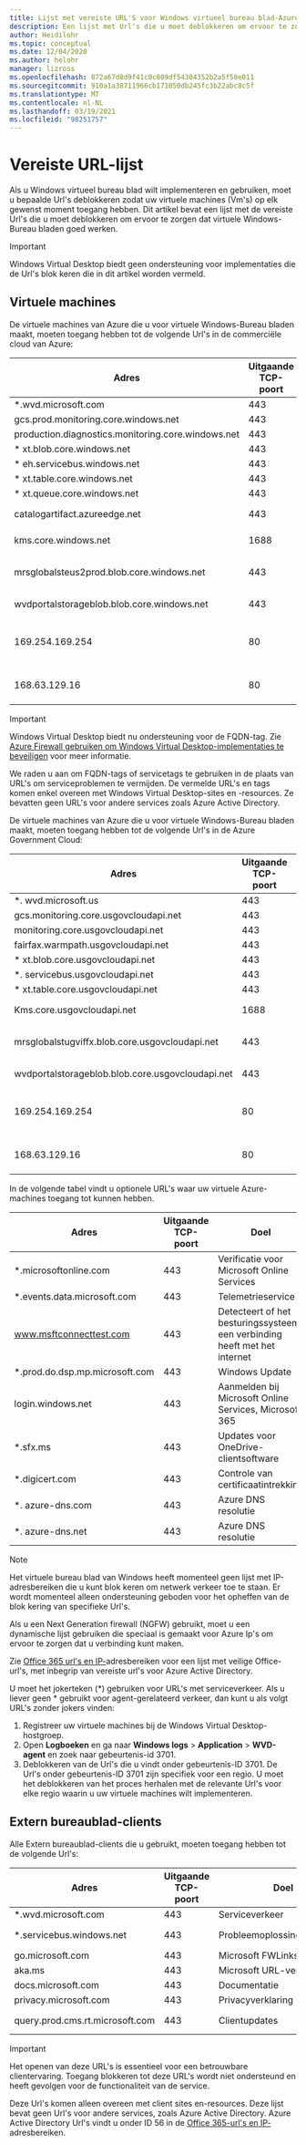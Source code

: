 ```yaml
---
title: Lijst met vereiste URL'S voor Windows virtueel bureau blad-Azure
description: Een lijst met Url's die u moet deblokkeren om ervoor te zorgen dat de implementatie van Windows virtueel bureau blad werkt zoals bedoeld.
author: Heidilohr
ms.topic: conceptual
ms.date: 12/04/2020
ms.author: helohr
manager: lizross
ms.openlocfilehash: 872a67d8d9f41c0c809df54304352b2a5f58e011
ms.sourcegitcommit: 910a1a38711966cb171050db245fc3b22abc8c5f
ms.translationtype: MT
ms.contentlocale: nl-NL
ms.lasthandoff: 03/19/2021
ms.locfileid: "98251757"
---
```

# <a name="required-url-list"></a>Vereiste URL-lijst

Als u Windows virtueel bureau blad wilt implementeren en gebruiken, moet u bepaalde Url's deblokkeren zodat uw virtuele machines (Vm's) op elk gewenst moment toegang hebben. Dit artikel bevat een lijst met de vereiste Url's die u moet deblokkeren om ervoor te zorgen dat virtuele Windows-Bureau bladen goed werken. 

>[!IMPORTANT]
>Windows Virtual Desktop biedt geen ondersteuning voor implementaties die de Url's blok keren die in dit artikel worden vermeld.

## <a name="virtual-machines"></a>Virtuele machines

De virtuele machines van Azure die u voor virtuele Windows-Bureau bladen maakt, moeten toegang hebben tot de volgende Url's in de commerciële cloud van Azure:

|Adres|Uitgaande TCP-poort|Doel|Servicetag|
|---|---|---|---|
|*.wvd.microsoft.com|443|Serviceverkeer|WindowsVirtualDesktop|
|gcs.prod.monitoring.core.windows.net|443|Agent-verkeer|AzureCloud|
|production.diagnostics.monitoring.core.windows.net|443|Agent-verkeer|AzureCloud|
|* xt.blob.core.windows.net|443|Agent-verkeer|AzureCloud|
|* eh.servicebus.windows.net|443|Agent-verkeer|AzureCloud|
|* xt.table.core.windows.net|443|Agent-verkeer|AzureCloud|
|* xt.queue.core.windows.net|443|Agent-verkeer|AzureCloud|
|catalogartifact.azureedge.net|443|Azure Marketplace|AzureCloud|
|kms.core.windows.net|1688|Windows-activering|Internet|
|mrsglobalsteus2prod.blob.core.windows.net|443|Updates van Agent- en SXS-stack|AzureCloud|
|wvdportalstorageblob.blob.core.windows.net|443|Ondersteuning Azure-portal|AzureCloud|
| 169.254.169.254 | 80 | [Azure instance meta data service-eind punt](../virtual-machines/windows/instance-metadata-service.md) | N.v.t. |
| 168.63.129.16 | 80 | [Status controle van sessie-host](../virtual-network/network-security-groups-overview.md#azure-platform-considerations) | N.v.t. |

>[!IMPORTANT]
>Windows Virtual Desktop biedt nu ondersteuning voor de FQDN-tag. Zie [Azure Firewall gebruiken om Windows Virtual Desktop-implementaties te beveiligen](../firewall/protect-windows-virtual-desktop.md) voor meer informatie.
>
>We raden u aan om FQDN-tags of servicetags te gebruiken in de plaats van URL's om serviceproblemen te vermijden. De vermelde URL's en tags komen enkel overeen met Windows Virtual Desktop-sites en -resources. Ze bevatten geen URL's voor andere services zoals Azure Active Directory.

De virtuele machines van Azure die u voor virtuele Windows-Bureau bladen maakt, moeten toegang hebben tot de volgende Url's in de Azure Government Cloud:

|Adres|Uitgaande TCP-poort|Doel|Servicetag|
|---|---|---|---|
|*. wvd.microsoft.us|443|Serviceverkeer|WindowsVirtualDesktop|
|gcs.monitoring.core.usgovcloudapi.net|443|Agent-verkeer|AzureCloud|
|monitoring.core.usgovcloudapi.net|443|Agent-verkeer|AzureCloud|
|fairfax.warmpath.usgovcloudapi.net|443|Agent-verkeer|AzureCloud|
|* xt.blob.core.usgovcloudapi.net|443|Agent-verkeer|AzureCloud|
|*. servicebus.usgovcloudapi.net|443|Agent-verkeer|AzureCloud|
|* xt.table.core.usgovcloudapi.net|443|Agent-verkeer|AzureCloud|
|Kms.core.usgovcloudapi.net|1688|Windows-activering|Internet|
|mrsglobalstugviffx.blob.core.usgovcloudapi.net|443|Updates van Agent- en SXS-stack|AzureCloud|
|wvdportalstorageblob.blob.core.usgovcloudapi.net|443|Ondersteuning Azure-portal|AzureCloud|
| 169.254.169.254 | 80 | [Azure instance meta data service-eind punt](../virtual-machines/windows/instance-metadata-service.md) | N.v.t. |
| 168.63.129.16 | 80 | [Status controle van sessie-host](../virtual-network/network-security-groups-overview.md#azure-platform-considerations) | N.v.t. |

In de volgende tabel vindt u optionele URL's waar uw virtuele Azure-machines toegang tot kunnen hebben.

|Adres|Uitgaande TCP-poort|Doel|Azure-gov|
|---|---|---|---|
|*.microsoftonline.com|443|Verificatie voor Microsoft Online Services|login.microsoftonline.us|
|*.events.data.microsoft.com|443|Telemetrieservice|Geen|
|www.msftconnecttest.com|443|Detecteert of het besturingssysteem een verbinding heeft met het internet|Geen|
|*.prod.do.dsp.mp.microsoft.com|443|Windows Update|Geen|
|login.windows.net|443|Aanmelden bij Microsoft Online Services, Microsoft 365|login.microsoftonline.us|
|*.sfx.ms|443|Updates voor OneDrive-clientsoftware|oneclient.sfx.ms|
|*.digicert.com|443|Controle van certificaatintrekking|Geen|
|*. azure-dns.com|443|Azure DNS resolutie|Geen|
|*. azure-dns.net|443|Azure DNS resolutie|Geen|

>[!NOTE]
>Het virtuele bureau blad van Windows heeft momenteel geen lijst met IP-adresbereiken die u kunt blok keren om netwerk verkeer toe te staan. Er wordt momenteel alleen ondersteuning geboden voor het opheffen van de blok kering van specifieke Url's.
>
>Als u een Next Generation firewall (NGFW) gebruikt, moet u een dynamische lijst gebruiken die speciaal is gemaakt voor Azure Ip's om ervoor te zorgen dat u verbinding kunt maken.
>
>Zie [Office 365 url's en IP-](/office365/enterprise/urls-and-ip-address-ranges)adresbereiken voor een lijst met veilige Office-url's, met inbegrip van vereiste url's voor Azure Active Directory.
>
>U moet het jokerteken (*) gebruiken voor URL's met serviceverkeer. Als u liever geen * gebruikt voor agent-gerelateerd verkeer, dan kunt u als volgt URL's zonder jokers vinden:
>
>1. Registreer uw virtuele machines bij de Windows Virtual Desktop-hostgroep.
>2. Open **Logboeken** en ga naar **Windows logs**  >  **Application**  >  **WVD-agent** en zoek naar gebeurtenis-id 3701.
>3. Deblokkeren van de Url's die u vindt onder gebeurtenis-ID 3701. De Url's onder gebeurtenis-ID 3701 zijn specifiek voor een regio. U moet het deblokkeren van het proces herhalen met de relevante Url's voor elke regio waarin u uw virtuele machines wilt implementeren.

## <a name="remote-desktop-clients"></a>Extern bureaublad-clients

Alle Extern bureaublad-clients die u gebruikt, moeten toegang hebben tot de volgende Url's:

|Adres|Uitgaande TCP-poort|Doel|Client(s)|Azure-gov|
|---|---|---|---|---|
|*.wvd.microsoft.com|443|Serviceverkeer|Alle|*. wvd.microsoft.us|
|*.servicebus.windows.net|443|Probleemoplossingsgegevens|Alle|*. servicebus.usgovcloudapi.net|
|go.microsoft.com|443|Microsoft FWLinks|Alle|Geen|
|aka.ms|443|Microsoft URL-verkorter|Alle|Geen|
|docs.microsoft.com|443|Documentatie|Alle|Geen|
|privacy.microsoft.com|443|Privacyverklaring|Alle|Geen|
|query.prod.cms.rt.microsoft.com|443|Clientupdates|Windows-pc|Geen|

>[!IMPORTANT]
>Het openen van deze URL's is essentieel voor een betrouwbare clientervaring. Toegang blokkeren tot deze URL's wordt niet ondersteund en heeft gevolgen voor de functionaliteit van de service.
>
>Deze Url's komen alleen overeen met client sites en-resources. Deze lijst bevat geen Url's voor andere services, zoals Azure Active Directory. Azure Active Directory Url's vindt u onder ID 56 in de [Office 365-url's en IP-](/office365/enterprise/urls-and-ip-address-ranges#microsoft-365-common-and-office-online)adresbereiken.